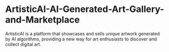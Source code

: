 # ArtisticAI-AI-Generated-Art-Gallery-and-Marketplace
ArtisticAI is a platform that showcases and sells unique artwork generated by AI algorithms, providing a new way for art enthusiasts to discover and collect digital art.
